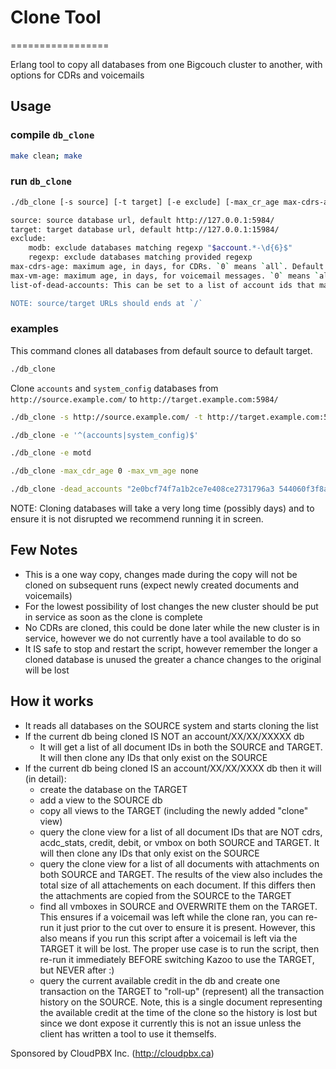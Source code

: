 # Clone Tool
=================

Erlang tool to copy all databases from one Bigcouch cluster to another, with options for CDRs and voicemails

## Usage

### compile `db_clone`
```bash
make clean; make
```

### run `db_clone`

```bash
./db_clone [-s source] [-t target] [-e exclude] [-max_cr_age max-cdrs-age] [-max_vm_age max-vm-age] [-dead_accounts list-of-dead-accounts] [databases]

source: source database url, default http://127.0.0.1:5984/
target: target database url, default http://127.0.0.1:15984/
exclude:
    modb: exclude databases matching regexp "$account.*-\d{6}$"
    regexp: exclude databases matching provided regexp
max-cdrs-age: maximum age, in days, for CDRs. `0` means `all`. Default `none`
max-vm-age: maximum age, in days, for voicemail messages. `0` means `all`. Default `0`.
list-of-dead-accounts: This can be set to a list of account ids that may still be in the hierarchy after removing the accounts.  This will blindly remove any id in the list from any pvt_tree. Should be quoted by `'` or `"`.

NOTE: source/target URLs should ends at `/`
```

### examples

This command clones all databases from default source to default target.
```bash
./db_clone
```

Clone `accounts` and `system_config` databases from `http://source.example.com/` to `http://target.example.com:5984/`
```bash
./db_clone -s http://source.example.com/ -t http://target.example.com:5984/ accounts system_config
```

```bash
./db_clone -e '^(accounts|system_config)$'
```

```bash
./db_clone -e motd
```

```bash
./db_clone -max_cdr_age 0 -max_vm_age none
```

```bash
./db_clone -dead_accounts "2e0bcf74f7a1b2ce7e408ce2731796a3 544060f3f8af919ad79764ca8a961241 72fabca989b3102c28482c60070aac5b"
```

NOTE: Cloning databases will take a very long time (possibly days) and to ensure it is not disrupted we recommend running it in screen.

## Few Notes
* This is a one way copy, changes made during the copy will not be cloned on subsequent runs (expect newly created documents and voicemails)
* For the lowest possibility of lost changes the new cluster should be put in service as soon as the clone is complete
* No CDRs are cloned, this could be done later while the new cluster is in service, however we do not currently have a tool available to do so
* It IS safe to stop and restart the script, however remember the longer a cloned database is unused the greater a chance changes to the original will be lost

## How it works
* It reads all databases on the SOURCE system and starts cloning the list
* If the current db being cloned IS NOT an account/XX/XX/XXXXX db
  * It will get a list of all document IDs in both the SOURCE and TARGET.  It will then clone any IDs that only exist on the SOURCE
* If the current db being cloned IS an account/XX/XX/XXXX db then it will (in detail):
  * create the database on the TARGET
  * add a view to the SOURCE db
  * copy all views to the TARGET (including the newly added "clone" view)
  * query the clone view for a list of all document IDs that are NOT cdrs, acdc_stats, credit, debit, or vmbox on both SOURCE and TARGET.  It will then clone any IDs that only exist on the SOURCE
  * query the clone view for a list of all documents with attachments on both SOURCE and TARGET.  The results of the view also includes the total size of all attachements on each document.  If this differs then the attachments are copied from the SOURCE to the TARGET
  * find all vmboxes in SOURCE and OVERWRITE them on the TARGET.  This ensures if a voicemail was left while the clone ran, you can re-run it just prior to the cut over to ensure it is present.  However, this also means if you run this script after a voicemail is left via the TARGET it will be lost.  The proper use case is to run the script, then re-run it immediately BEFORE switching Kazoo to use the TARGET, but NEVER after :)
  * query the current available credit in the db and create one transaction on the TARGET to "roll-up" (represent) all the transaction history on the SOURCE.  Note, this is a single document representing the available credit at the time of the clone so the history is lost but since we dont expose it currently this is not an issue unless the client has written a tool to use it themselfs.

Sponsored by CloudPBX Inc. (http://cloudpbx.ca)

